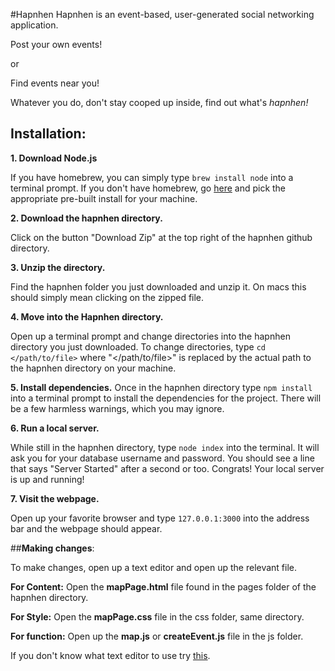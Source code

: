 #Hapnhen
Hapnhen is an event-based, user-generated social networking application.

  Post your own events!
  
  or
  
  Find events near you!
  
Whatever you do, don't stay cooped up inside, find out what's *hapnhen!*

## **Installation**:

**1. Download Node.js**

If you have homebrew, you can simply type `brew install node` into a terminal prompt.
If you don't have homebrew, go [here](https://nodejs.org/en/download/) and pick the appropriate pre-built install for your machine.

**2. Download the hapnhen directory.**

Click on the button "Download Zip" at the top right of the hapnhen github directory.

**3. Unzip the directory.**

Find the hapnhen folder you just downloaded and unzip it. On macs this should simply mean clicking on the zipped file.

**4. Move into the Hapnhen directory.**

Open up a terminal prompt and change directories into the hapnhen directory you just downloaded.
To change directories, type `cd </path/to/file>` where "\</path/to/file\>" is replaced by the actual path to the hapnhen directory on your machine.

**5. Install dependencies.**
Once in the hapnhen directory type `npm install` into a terminal prompt to install the dependencies for the project.
There will be a few harmless warnings, which you may ignore.

**6. Run a local server.**

While still in the hapnhen directory, type `node index` into the terminal.
It will ask you for your database username and password.
You should see a line that says "Server Started" after a second or too.
Congrats! Your local server is up and running!

**7. Visit the webpage.**

Open up your favorite browser and type `127.0.0.1:3000` into the address bar and the webpage should appear.

##**Making changes**:

To make changes, open up a text editor and open up the relevant file.

  **For Content:** Open the **mapPage.html** file found in the pages folder of the hapnhen directory.
  
  **For Style:** Open the **mapPage.css** file in the css folder, same directory.
  
  **For function:** Open up the **map.js** or **createEvent.js** file in the js folder.

If you don't know what text editor to use try [this](http://www.sublimetext.com/2).
